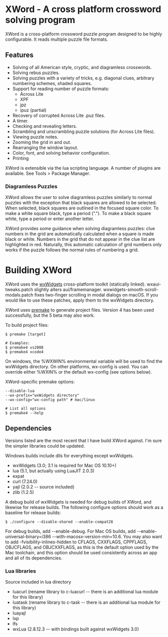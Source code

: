 
# XWord - A cross platform crossword solving program #

XWord is a cross-platform crossword puzzle program designed to be highly
configurable.  It reads multiple puzzle file formats.

## Features ##

* Solving of all American style, cryptic, and diagramless crosswords.
* Solving rebus puzzles.
* Solving puzzles with a variety of tricks, e.g. diagonal clues, arbitrary
  numbering schemes, shaded squares.
* Support for reading number of puzzle formats:
    * Across Lite
    * XPF
    * jpz
    * ipuz (partial)
* Recovery of corrupted Across Lite .puz files.
* A timer.
* Checking and revealing letters.
* Scrambling and unscrambling puzzle solutions (for Across Lite files).
* Viewing puzzle notes.
* Zooming the grid in and out.
* Rearranging the window layout.
* Color, font, and solving behavior configuration.
* Printing

XWord is extensible via the lua scripting language.  A number of plugins are
available.  See Tools > Package Manager.


### Diagramless Puzzles ###

XWord allows the user to solve diagramless puzzles similarly to normal puzzles
with the exception that black squares are allowed to be selected. When
selected, black squares are outlined in the focused square color.
To make a white square black, type a period (".").  To make a black square
white, type a period or enter another letter.

XWord provides some guidance when solving diagramless puzzles: clue numbers
in the grid are automatically calculated when a square is made black or white.
Numbers in the grid that do not appear in the clue list are highlighted in red.
Naturally, this automatic calculation of grid numbers only works if the puzzle
follows the normal rules of numbering a grid.


# Building XWord #

XWord uses the [wxWidgets](http://www.wxwidgets.org) cross-platform toolkit
(statically linked). wxaui-tweaks.patch slightly alters aui/framemanager.
wxwidgets-smooth-scroll-modals.patch fixes two-finger scrolling in modal
dialogs on macOS. If you would like to use these patches, apply them to the
wxWidgets directory.

XWord uses [premake](http://industriousone.com/premake/download) to generate
project files.  Version 4 has been used successfully, but the 5 beta may also work.

To build project files:

    $ premake [target]

    # Examples:
    $ premake4 vs2008
    $ premake4 xcode4

On windows, the %WXWIN% environmental variable will be used to find the wxWidgets
directory.  On other platforms, wx-config is used.  You can override either
%WXIN% or the default wx-config (see options below).

XWord-specific premake options:

    --disable-lua
    --wx-prefix="wxWidgets directory"
    --wx-config="wx-config path" # mac/linux

    # List all options
    $ premake4 --help

## Dependencies ##

Versions listed are the most recent that I have build XWord against.
I'm sure the simpler libraries could be updated.

Windows builds include dlls for everything except wxWidgets.

* wxWidgets (3.0; 3.1 is required for Mac OS 10.10+)
* lua (5.1, but actually using LuaJIT 2.0.3)
* expat
* curl (7.24.0)
* yajl (2.0.2 -- source included)
* zlib (1.2.5)

A debug build of wxWidgets is needed for debug builds of XWord, and likewise for release builds. The
following configure options should work as a baseline for release builds:

    $ ./configure --disable-shared --enable-compat28

For debug builds, add --enable-debug. For Mac OS builds, add --enable-universal-binary=i386
--with-macosx-version-min=10.6. You may also want to add -fvisibility-inlines-hidden to CFLAGS,
CXXFLAGS, CPPFLAGS, OBJCFLAGS, and OBJCXXFLAGS, as this is the default option used by the Mac
toolchain, and this option should be used consistently across an app and all of its dependencies.

### Lua libraries ###

Source included in lua directory

* luacurl (rename library to c-luacurl -- there is an additional lua module for this library)
* luatask (rename library to c-task -- there is an additional lua module for this library)
* luayajl
* lxp
* lfs
* wxLua (2.8.12.3 -- with bindings built against wxWidgets 3.0)

